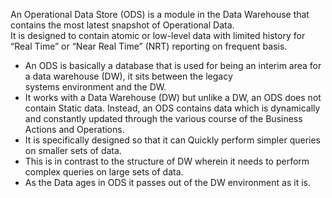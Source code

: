 An Operational Data Store (ODS) is a module in the Data Warehouse that contains the most latest snapshot of Operational Data.  
It is designed to contain atomic or low-level data with limited history for “Real Time” or “Near Real Time” (NRT) reporting on frequent basis.
- An ODS is basically a database that is used for being an interim area for a data warehouse (DW), it sits between the legacy  
  systems environment and the DW.
- It works with a Data Warehouse (DW) but unlike a DW, an ODS does not contain Static data. Instead, an ODS contains data which is 
  dynamically and constantly updated through the various course of the Business Actions and Operations.  
- It is specifically designed so that it can Quickly perform simpler queries on smaller sets of data.  
- This is in contrast to the structure of DW wherein it needs to perform complex queries on large sets of data.  
- As the Data ages in ODS it passes out of the DW environment as it is.  
